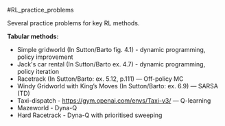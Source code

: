 #RL_practice_problems

Several practice problems for key RL methods.

**Tabular methods:** </br>
- Simple gridworld (In Sutton/Barto fig. 4.1) - dynamic programming, policy improvement
- Jack's car rental (In Sutton/Barto ex. 4.7) - dynamic programming, policy iteration
-  Racetrack (In Sutton/Barto: ex. 5.12, p.111) — Off-policy MC
-  Windy Gridworld with King’s Moves (In Sutton/Barto: ex. 6.9)  — SARSA (TD)
-  Taxi-dispatch - https://gym.openai.com/envs/Taxi-v3/ — Q-learning
-  Mazeworld - Dyna-Q
-  Hard Racetrack - Dyna-Q with prioritised sweeping
